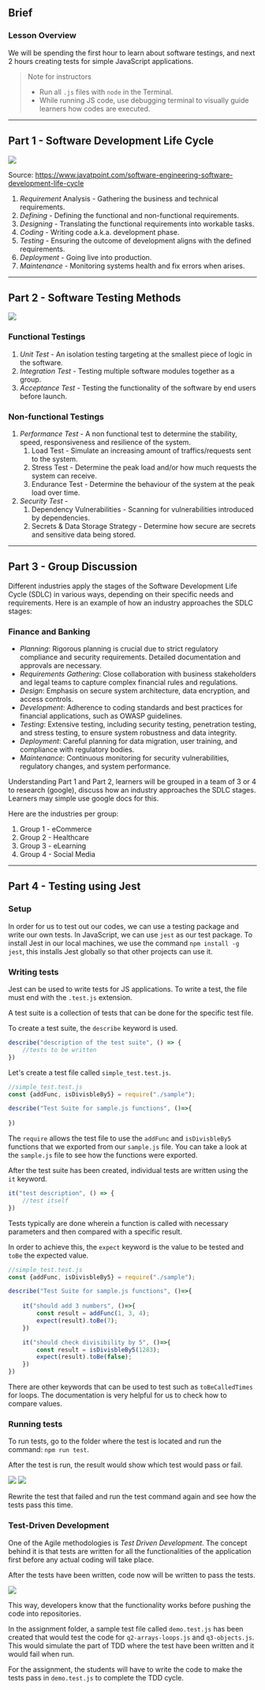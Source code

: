 ## Brief

### Lesson Overview

We will be spending the first hour to learn about software testings, and next 2 hours creating tests for simple JavaScript applications. 

> Note for instructors
> - Run all `.js` files with `node` in the Terminal.
> - While running JS code, use debugging terminal to visually guide learners how codes are executed.

---

## Part 1 - Software Development Life Cycle

<img src="./assets/sdlc.png" />

Source: https://www.javatpoint.com/software-engineering-software-development-life-cycle

1. *Requirement* Analysis - Gathering the business and technical requirements.
1. *Defining* - Defining the functional and non-functional requirements.
1. *Designing* - Translating the functional requirements into workable tasks.
1. *Coding* - Writing code a.k.a. development phase.
1. *Testing* - Ensuring the outcome of development aligns with the defined requirements.
1. *Deployment* - Going live into production.
1. *Maintenance* - Monitoring systems health and fix errors when arises.

---

## Part 2 - Software Testing Methods

<img src="./assets/test-diagram.png" />

### Functional Testings

1. *Unit Test* - An isolation testing targeting at the smallest piece of logic in the software.
2. *Integration Test* - Testing multiple software modules together as a group.
3. *Acceptance Test* - Testing the functionality of the software by end users before launch.

### Non-functional Testings

1. *Performance Test* - A non functional test to determine the stability, speed, responsiveness and resilience of the system.
    1. Load Test - Simulate an increasing amount of traffics/requests sent to the system.
    1. Stress Test - Determine the peak load and/or how much requests the system can receive.
    1. Endurance Test - Determine the behaviour of the system at the peak load over time.
1. *Security Test* -
    1. Dependency Vulnerabilities - Scanning for vulnerabilities introduced by dependencies.
    1. Secrets & Data Storage Strategy - Determine how secure are secrets and sensitive data being stored.
---

## Part 3 - Group Discussion

Different industries apply the stages of the Software Development Life Cycle (SDLC) in various ways, depending on their specific needs and requirements. Here is an example of how an industry approaches the SDLC stages:

### Finance and Banking
 - *Planning*: Rigorous planning is crucial due to strict regulatory compliance and security requirements. Detailed documentation and approvals are necessary.
- *Requirements Gathering*: Close collaboration with business stakeholders and legal teams to capture complex financial rules and regulations.
- *Design*: Emphasis on secure system architecture, data encryption, and access controls.
- *Development*: Adherence to coding standards and best practices for financial applications, such as OWASP guidelines.
- *Testing*: Extensive testing, including security testing, penetration testing, and stress testing, to ensure system robustness and data integrity.
- *Deployment*: Careful planning for data migration, user training, and compliance with regulatory bodies.
- *Maintenance*: Continuous monitoring for security vulnerabilities, regulatory changes, and system performance.

Understanding Part 1 and Part 2, learners will be grouped in a team of 3 or 4 to research (google), discuss how an industry approaches the SDLC stages. Learners may simple use google docs for this.

Here are the industries per group:
1. Group 1 - eCommerce
1. Group 2 - Healthcare
1. Group 3 - eLearning
1. Group 4 - Social Media

---

## Part 4 - Testing using Jest

### Setup

In order for us to test out our codes, we can use a testing package and write our own tests. In JavaScript, we can use `jest` as our test package. To install Jest in our local machines, we use the command `npm install -g jest`, this installs Jest globally so that other projects can use it.

### Writing tests

Jest can be used to write tests for JS applications. To write a test, the file must end with the `.test.js` extension.

A test suite is a collection of tests that can be done for the specific test file. 

To create a test suite, the `describe` keyword is used.
```js
describe("description of the test suite", () => {
    //tests to be written
})
```

Let's create a test file called `simple_test.test.js`.
```js
//simple_test.test.js
const {addFunc, isDivisbleBy5} = require("./sample");

describe("Test Suite for sample.js functions", ()=>{
    
})
```
The `require` allows the test file to use the `addFunc` and `isDivisbleBy5` functions that we exported from our `sample.js` file. You can take a look at the `sample.js` file to see how the functions were exported.

After the test suite has been created, individual tests are written using the `it` keyword.

```js
it("test description", () => {
    //test itself
})
```

Tests typically are done wherein a function is called with necessary parameters and then compared with a specific result. 

In order to achieve this, the `expect` keyword is the value to be tested and `toBe` the expected value.

```js
//simple_test.test.js
const {addFunc, isDivisbleBy5} = require("./sample");

describe("Test Suite for sample.js functions", ()=>{
    
    it("should add 3 numbers", ()=>{
        const result = addFunc(1, 3, 4);
        expect(result).toBe(7);
    })

    it("should check divisibility by 5", ()=>{
        const result = isDivisbleBy5(1283);
        expect(result).toBe(false);
    })
})
```

There are other keywords that can be used to test such as `toBeCalledTimes` for loops. The documentation is very helpful for us to check how to compare values.

### Running tests

To run tests, go to the folder where the test is located and run the command: `npm run test`.

After the test is run, the result would show which test would pass or fail. 

<img src="./assets/failed-unit-test.PNG">
<img src="./assets/failed-unit-test-2.PNG">

Rewrite the test that failed and run the test command again and see how the tests pass this time.

### Test-Driven Development
One of the Agile methodologies is *Test Driven Development*. The concept behind it is that tests are written for all the functionalities of the application first before any actual coding will take place. 

After the tests have been written, code now will be written to pass the tests.

<img src="https://raw.githubusercontent.com/mjhea0/flaskr-tdd/master/tdd.png">

This way, developers know that the functionality works before pushing the code into repositories.

In the assignment folder, a sample test file called `demo.test.js` has been created that would test the code for `q2-arrays-loops.js` and `q3-objects.js`. This would simulate the part of TDD where the test have been written and it would fail when run.

For the assignment, the students will have to write the code to make the tests pass in `demo.test.js` to complete the TDD cycle.
